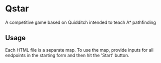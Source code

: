 # Qstar
A competitive game based on Quidditch intended to teach A* pathfinding

## Usage
Each HTML file is a separate map.  To use the map, provide inputs for all endpoints
in the starting form and then hit the 'Start' button.